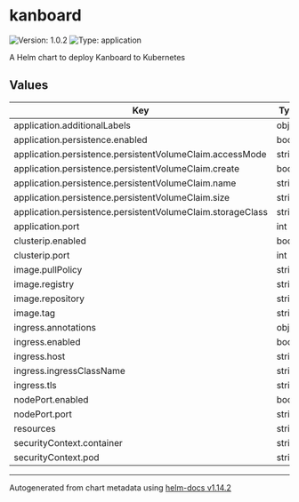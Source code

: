 # kanboard

![Version: 1.0.2](https://img.shields.io/badge/Version-1.0.2-informational?style=flat-square) ![Type: application](https://img.shields.io/badge/Type-application-informational?style=flat-square)

A Helm chart to deploy Kanboard to Kubernetes

## Values

| Key | Type | Default | Description |
|-----|------|---------|-------------|
| application.additionalLabels | object | `{}` |  |
| application.persistence.enabled | bool | `false` |  |
| application.persistence.persistentVolumeClaim.accessMode | string | `"ReadWriteMany"` |  |
| application.persistence.persistentVolumeClaim.create | bool | `true` |  |
| application.persistence.persistentVolumeClaim.name | string | `"kanboard-pvc"` |  |
| application.persistence.persistentVolumeClaim.size | string | `"5Gi"` |  |
| application.persistence.persistentVolumeClaim.storageClass | string | `"default"` |  |
| application.port | int | `80` |  |
| clusterip.enabled | bool | `false` |  |
| clusterip.port | int | `8080` |  |
| image.pullPolicy | string | `"IfNotPresent"` |  |
| image.registry | string | `"docker.io"` |  |
| image.repository | string | `"kanboard/kanboard"` |  |
| image.tag | string | `"v1.2.46"` |  |
| ingress.annotations | object | `{}` |  |
| ingress.enabled | bool | `false` |  |
| ingress.host | string | `nil` |  |
| ingress.ingressClassName | string | `"nginx"` |  |
| ingress.tls | string | `nil` |  |
| nodePort.enabled | bool | `false` |  |
| nodePort.port | string | `nil` |  |
| resources | string | `nil` |  |
| securityContext.container | string | `nil` |  |
| securityContext.pod | string | `nil` |  |

----------------------------------------------
Autogenerated from chart metadata using [helm-docs v1.14.2](https://github.com/norwoodj/helm-docs/releases/v1.14.2)

